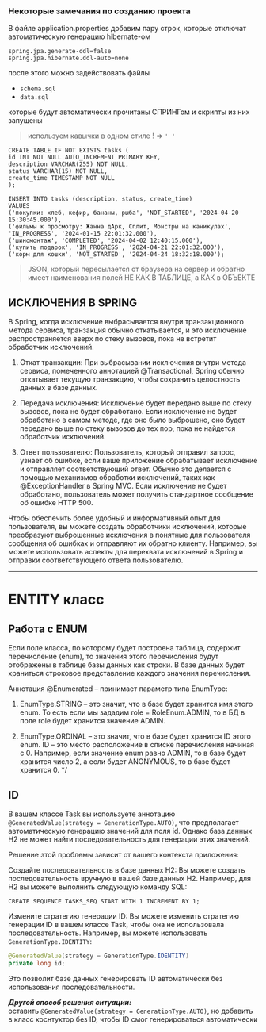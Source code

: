 ### Некоторые замечания по созданию проекта

В файле application.properties добавим пару строк, которые отключат автоматическую генерацию hibernate-ом

```properties
spring.jpa.generate-ddl=false
spring.jpa.hibernate.ddl-auto=none
```

после этого можно задействовать файлы
- `schema.sql`
- `data.sql`  

которые будут автоматически прочитаны СПРИНГом и скрипты из них запущены

> используем кавычки в одном стиле ! => `' '`
```
CREATE TABLE IF NOT EXISTS tasks (
id INT NOT NULL AUTO_INCREMENT PRIMARY KEY,
description VARCHAR(255) NOT NULL,
status VARCHAR(15) NOT NULL,
create_time TIMESTAMP NOT NULL
);

INSERT INTO tasks (description, status, create_time)
VALUES
('покупки: хлеб, кефир, бананы, рыба', 'NOT_STARTED', '2024-04-20 15:30:45.000'),
('фильмы к просмотру: Жанна дАрк, Сплит, Монстры на каникулах', 'IN_PROGRESS', '2024-01-15 22:01:32.000'),
('шиномонтаж', 'COMPLETED', '2024-04-02 12:40:15.000'),
('купить подарок', 'IN_PROGRESS', '2024-04-21 22:01:32.000'),
('корм для кошки', 'NOT_STARTED', '2024-04-24 18:32:18.000');

```

> JSON, который пересылается от браузера на сервер и обратно имеет наименования полей
НЕ КАК В ТАБЛИЦЕ, а КАК в ОБЪЕКТЕ


## ИСКЛЮЧЕНИЯ В SPRING

В Spring, когда исключение выбрасывается внутри транзакционного метода сервиса, транзакция обычно
откатывается, и это исключение распространяется вверх по стеку вызовов, пока не встретит
обработчик исключений.

1. Откат транзакции: При выбрасывании исключения внутри метода сервиса, помеченного аннотацией
   @Transactional, Spring обычно откатывает текущую транзакцию, чтобы сохранить целостность
   данных в базе данных.

2. Передача исключения: Исключение будет передано выше по стеку вызовов, пока не будет обработано.
   Если исключение не будет обработано в самом методе, где оно было выброшено, оно будет передано
   выше по стеку вызовов до тех пор, пока не найдется обработчик исключений.

3. Ответ пользователю: Пользователь, который отправил запрос, узнает об ошибке, если ваше приложение
   обрабатывает исключение и отправляет соответствующий ответ. Обычно это делается с помощью механизмов
   обработки исключений, таких как @ExceptionHandler в Spring MVC. Если исключение не будет обработано,
   пользователь может получить стандартное сообщение об ошибке HTTP 500.

Чтобы обеспечить более удобный и информативный опыт для пользователя, вы можете создать обработчики
исключений, которые преобразуют выброшенные исключения в понятные для пользователя сообщения об
ошибках и отправляют их обратно клиенту. Например, вы можете использовать аспекты для перехвата
исключений в Spring и отправки соответствующего ответа пользователю.

------------------------------

# ENTITY класс
## Работа с ENUM 

Если поле класса, по которому будет построена таблица, содержит перечисление (enum),
то значения этого перечисления будут отображены в таблице базы данных как строки.
В базе данных будет храниться строковое представление каждого значения перечисления.

Аннотация @Enumerated – принимает параметр типа EnumType:

1. EnumType.STRING – это значит, что в базе будет хранится имя этого enum.
   То есть если мы зададим role = RoleEnum.ADMIN, то в БД в поле role будет хранится значение ADMIN.

2. EnumType.ORDINAL – это значит, что в базе будет хранится ID этого enum. ID –
   это место расположение в списке перечисления начиная с 0.
   Например, если значение enum равно ADMIN, то в базе будет хранится число 2,
   а если будет ANONYMOUS, то в базе будет хранится 0.
   */

## ID

В вашем классе Task вы используете аннотацию `@GeneratedValue(strategy = GenerationType.AUTO)`,
что предполагает автоматическую генерацию значений для поля id. Однако база данных H2 не может
найти последовательность для генерации этих значений.

Решение этой проблемы зависит от вашего контекста приложения:

Создайте последовательность в базе данных H2: Вы можете создать последовательность вручную
в вашей базе данных H2. Например, для H2 вы можете выполнить следующую команду SQL:

```
CREATE SEQUENCE TASKS_SEQ START WITH 1 INCREMENT BY 1;
```

Измените стратегию генерации ID: Вы можете изменить стратегию генерации ID в вашем классе Task,
чтобы она не использовала последовательность. Например, вы можете использовать `GenerationType.IDENTITY`:

```java
@GeneratedValue(strategy = GenerationType.IDENTITY)
private long id;
```

Это позволит базе данных генерировать ID автоматически без использования последовательности.

***Другой способ решения ситуации:***  
оставить `@GeneratedValue(strategy = GenerationType.AUTO)`, но добавить в класс коснтуктор без ID, 
чтобы ID смог генерироваться автоматически